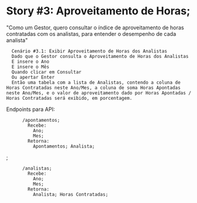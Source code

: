 # Story #3: Aproveitamento de Horas;
  
  "Como um Gestor, quero consultar o índice de aproveitamento de horas contratadas com os analistas, para entender o desempenho de cada analista"

      Cenário #3.1: Exibir Aproveitamento de Horas dos Analistas
      Dado que o Gestor consulta o Aproveitamento de Horas dos Analistas
      E insere o Ano
      E insere o Mês
      Quando clicar em Consultar
      Ou apertar Enter
      Então uma tabela com a lista de Analistas, contendo a coluna de Horas Contratadas neste Ano/Mes, a coluna de soma Horas Apontadas neste Ano/Mes, e o valor de aproveitamento dado por Horas Apontadas / Horas Contratadas será exibido, em porcentagem.

  Endpoints para API:
  
          /apontamentos;
            Recebe:
              Ano;
              Mes;
            Retorna:
              Apontamentos; Analista;
;

          /analistas;
            Recebe:
              Ano;
              Mes;
            Retorna:
              Analista; Horas Contratadas;

